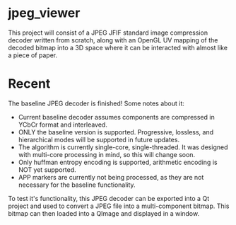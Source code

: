 # jpeg_viewer
This project will consist of a JPEG JFIF standard image compression decoder written from scratch,
along with an OpenGL UV mapping of the decoded bitmap into a 3D space where it can be interacted with
almost like a piece of paper.

# Recent
The baseline JPEG decoder is finished!
Some notes about it:
- Current baseline decoder assumes components are compressed in YCbCr format and interleaved. 
- ONLY the baseline version is supported. Progressive, lossless, and hierarchical modes will be supported in future updates.
- The algorithm is currently single-core, single-threaded. It was designed with multi-core processing in mind, so this will change soon.
- Only huffman entropy encoding is supported, arithmetic encoding is NOT yet supported.
- APP markers are currently not being processed, as they are not necessary for the baseline functionality.

To test it's functionality, this JPEG decoder can be exported into a Qt project and used to convert a JPEG file into a multi-component bitmap.
This bitmap can then loaded into a QImage and displayed in a window.
